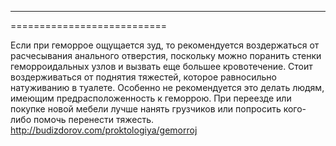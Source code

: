 ---------------------------
===========================

Если при геморрое ощущается зуд, то рекомендуется воздержаться от расчесывания анального отверстия, поскольку можно поранить стенки геморроидальных узлов и вызвать еще большее кровотечение.  Стоит воздерживаться от поднятия тяжестей, которое равносильно натуживанию в туалете. Особенно не рекомендуется это делать людям, имеющим предрасположенность к геморрою. При переезде или покупке новой мебели лучше нанять грузчиков или попросить кого-либо помочь перенести тяжесть. http://budizdorov.com/proktologiya/gemorroj